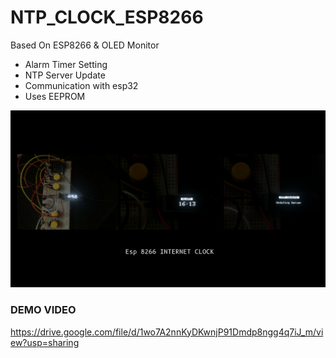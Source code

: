 # NTP_CLOCK_ESP8266

Based On ESP8266 & OLED Monitor

- Alarm Timer Setting 
- NTP Server Update
- Communication with esp32 
- Uses EEPROM


![alt text](https://github.com/syeminpark/NTP_CLOCK_ESP8266/blob/main/readmeImage.png?raw=true)


### DEMO VIDEO 
https://drive.google.com/file/d/1wo7A2nnKyDKwnjP91Dmdp8ngg4q7iJ_m/view?usp=sharing
